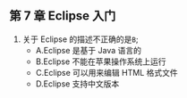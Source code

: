 ## 第 7 章 Eclipse 入门

1. 关于 Eclipse 的描述不正确的是`B`;
   - A.Eclipse 是基于 Java 语言的
   - B.Eclipse 不能在苹果操作系统上运行
   - C.Eclipse 可以用来编辑 HTML 格式文件
   - D.Eclipse 支持中文版本
